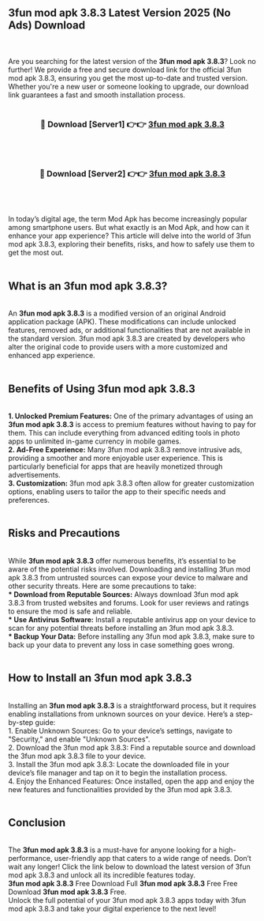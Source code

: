 ## 3fun mod apk 3.8.3 Latest Version 2025 (No Ads) Download
<br><br>
Are you searching for the latest version of the <strong>3fun mod apk 3.8.3</strong>? Look no further! We provide a free and secure download link for the official 3fun mod apk 3.8.3, ensuring you get the most up-to-date and trusted version. Whether you're a new user or someone looking to upgrade, our download link guarantees a fast and smooth installation process.
<br>
<br>
<div align="center">
<h3>🔴 Download [Server1] 👉👉 <a href="https://modyolo.store/3fun_mod_apk_3.8.3">3fun mod apk 3.8.3</a></h3><br>
<br>
<h3>🔴 Download [Server2] 👉👉 <a href="https://modyolo.store/3fun_mod_apk_3.8.3">3fun mod apk 3.8.3</a></h3><br>
</div>
<br>
<br>
In today’s digital age, the term Mod Apk has become increasingly popular among smartphone users. But what exactly is an Mod Apk, and how can it enhance your app experience? This article will delve into the world of 3fun mod apk 3.8.3, exploring their benefits, risks, and how to safely use them to get the most out.
<br>
<br>
<h2>What is an 3fun mod apk 3.8.3?</h2>
<br>
An <strong>3fun mod apk 3.8.3</strong> is a modified version of an original Android application package (APK). These modifications can include unlocked features, removed ads, or additional functionalities that are not available in the standard version. 3fun mod apk 3.8.3 are created by developers who alter the original code to provide users with a more customized and enhanced app experience.
<br>
<br>
<h2>Benefits of Using 3fun mod apk 3.8.3</h2>
<br>
<strong> 1. Unlocked Premium Features:</strong> One of the primary advantages of using an <strong>3fun mod apk 3.8.3</strong> is access to premium features without having to pay for them. This can include everything from advanced editing tools in photo apps to unlimited in-game currency in mobile games.
<br>
<strong> 2. Ad-Free Experience:</strong> Many 3fun mod apk 3.8.3 remove intrusive ads, providing a smoother and more enjoyable user experience. This is particularly beneficial for apps that are heavily monetized through advertisements.
<br>
<strong> 3. Customization:</strong> 3fun mod apk 3.8.3 often allow for greater customization options, enabling users to tailor the app to their specific needs and preferences.
<br>
<br>
<h2>Risks and Precautions</h2>
<br>
While <strong>3fun mod apk 3.8.3</strong> offer numerous benefits, it’s essential to be aware of the potential risks involved. Downloading and installing 3fun mod apk 3.8.3 from untrusted sources can expose your device to malware and other security threats. Here are some precautions to take:
<br>
<strong> * Download from Reputable Sources:</strong> Always download 3fun mod apk 3.8.3 from trusted websites and forums. Look for user reviews and ratings to ensure the mod is safe and reliable.
<br>
<strong> * Use Antivirus Software:</strong> Install a reputable antivirus app on your device to scan for any potential threats before installing an 3fun mod apk 3.8.3.
<br>
<strong> * Backup Your Data:</strong> Before installing any 3fun mod apk 3.8.3, make sure to back up your data to prevent any loss in case something goes wrong.
<br>
<br>
<h2>How to Install an 3fun mod apk 3.8.3</h2>
<br>
Installing an <strong>3fun mod apk 3.8.3</strong> is a straightforward process, but it requires enabling installations from unknown sources on your device. Here’s a step-by-step guide:
<br>
 1. Enable Unknown Sources: Go to your device’s settings, navigate to "Security," and enable "Unknown Sources".
<br>
 2. Download the 3fun mod apk 3.8.3: Find a reputable source and download the 3fun mod apk 3.8.3 file to your device.
<br>
 3. Install the 3fun mod apk 3.8.3: Locate the downloaded file in your device’s file manager and tap on it to begin the installation process.
<br>
 4. Enjoy the Enhanced Features: Once installed, open the app and enjoy the new features and functionalities provided by the 3fun mod apk 3.8.3.
<br>
<br>
<h2><strong>Conclusion</strong></h2>
<br>
The <strong>3fun mod apk 3.8.3</strong> is a must-have for anyone looking for a high-performance, user-friendly app that caters to a wide range of needs. Don’t wait any longer! Click the link below to download the latest version of 3fun mod apk 3.8.3 and unlock all its incredible features today.
<br>
<strong>3fun mod apk 3.8.3</strong> Free Download Full <strong>3fun mod apk 3.8.3</strong> Free Free Download <strong>3fun mod apk 3.8.3</strong> Free.
<br>
Unlock the full potential of your 3fun mod apk 3.8.3 apps today with 3fun mod apk 3.8.3 and take your digital experience to the next level!

